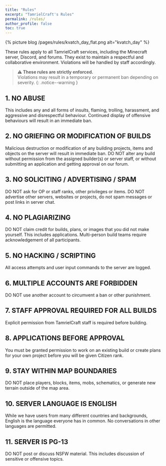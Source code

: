 ```yaml
---
title: "Rules"
excerpt: "TamrielCraft's Rules"
permalink: /rules/
author_profile: false
toc: true
---
```


{% picture blog /pages/rules/kvatch_day_flat.png alt="kvatch_day" %}



These rules apply to all TamrielCraft services, including the Minecraft server, Discord, and forums. They exist to maintain a respectful and collaborative environment. Violations will be handled by staff accordingly.

> **⚠️ These rules are strictly enforced.**  
> Violations may result in a temporary or permanent ban depending on severity.
{: .notice--warning }

## 1. NO ABUSE

This includes any and all forms of insults, flaming, trolling, harassment, and aggressive and disrespectful behaviour. Continued display of offensive behaviours will result in an immediate ban.

## 2. NO GRIEFING OR MODIFICATION OF BUILDS

Malicious destruction or modification of any building projects, items and objects on the server will result in immediate ban. DO NOT alter any build without permission from the assigned builder(s) or server staff, or without submitting an application and getting approval on our forum.

## 3. NO SOLICITING / ADVERTISING / SPAM

DO NOT ask for OP or staff ranks, other privileges or items. DO NOT advertise other servers, websites or projects, do not spam messages or post links in server chat.

## 4. NO PLAGIARIZING

DO NOT claim credit for builds, plans, or images that you did not make yourself. This includes applications. Multi-person build teams require acknowledgement of all participants.

## 5. NO HACKING / SCRIPTING

All access attempts and user input commands to the server are logged.

## 6. MULTIPLE ACCOUNTS ARE FORBIDDEN

DO NOT use another account to circumvent a ban or other punishment.

## 7. STAFF APPROVAL REQUIRED FOR ALL BUILDS

Explicit permission from TamrielCraft staff is required before building.

## 8. APPLICATIONS BEFORE APPROVAL

You must be granted permission to work on an existing build or create plans for your own project before you will be given Citizen rank.

## 9. STAY WITHIN MAP BOUNDARIES

DO NOT place players, blocks, items, mobs, schematics, or generate new terrain outside of the map area.

## 10. SERVER LANGUAGE IS ENGLISH

While we have users from many different countries and backgrounds, English is the language everyone has in common. No conversations in other languages are permitted.

## 11. SERVER IS PG-13

DO NOT post or discuss NSFW material. This includes discussion of sensitive or offensive topics.

